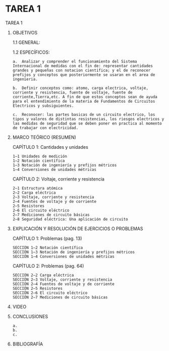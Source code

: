# TAREA 1
TAREA 1
1.	OBJETIVOS

	1.1	GENERAL:

	1.2	ESPECÍFICOS:

		a.	Analizar y comprender el funcionamiento del Sistema Internacional de medidas con el fin de: representar cantidades grandes y pequeñas con notacion cientifica; y el de reconocer prefijos y conceptos que posteriormente se usaran en el area de ingenieria.

		b.	Definir conceptos como: atomo, carga electrica, voltaje, corriente y resistencia, fuente de voltaje, fuente de corriente,Tierra,etc. A fin de que estos conceptos sean de ayuda para el entendimiento de la materia de Fundamentos de Circuitos Electricos y subsiguientes.
		
		c.	Reconocer: las partes basicas de un circuito electrico, los tipos y valores de distintas resistencias, los riesgos electricos y las medidas de seguridad que se deben poner en practica al momento de trabajar con electricidad.


2.	MARCO TEÓRICO (RESUMEN)

	CAPÍTULO 1:	Cantidades y unidades
	
		1–1 Unidades de medición 
		1–2 Notación científica 
		1–3 Notación de ingeniería y prefijos métricos 
		1–4 Conversiones de unidades métricas
	
	CAPÍTULO 2: Voltaje, corriente y resistencia
	
		2–1 Estructura atómica 
		2–2 Carga eléctrica 
		2–3 Voltaje, corriente y resistencia 
		2–4 Fuentes de voltaje y de corriente 
		2–5 Resistores 
		2–6 El circuito eléctrico 
		2–7 Mediciones de circuito básicas 
		2–8 Seguridad eléctrica: Una aplicación de circuito 

3.	EXPLICACIÓN Y RESOLUCIÓN DE EJERCICIOS O PROBLEMAS
	
	CAPÍTULO 1: Problemas (pag. 13)
	
		SECCIÓN 1–2 Notación científica
		SECCIÓN 1–3 Notación de ingeniería y prefijos métricos
		SECCIÓN 1–4 Conversiones de unidades métricas
		
	CAPÍTULO 2: Problemas (pag. 64)
	
		SECCIÓN 2–2 Carga eléctrica
		SECCIÓN 2–3 Voltaje, corriente y resistencia
		SECCIÓN 2–4 Fuentes de voltaje y de corriente
		SECCIÓN 2–5 Resistores
		SECCIÓN 2–6 El circuito eléctrico
		SECCIÓN 2–7 Mediciones de circuito básicas
	
4.	VIDEO


5.	CONCLUSIONES
        
        a.
        b.
        c.

6.	BIBLIOGRAFÍA
